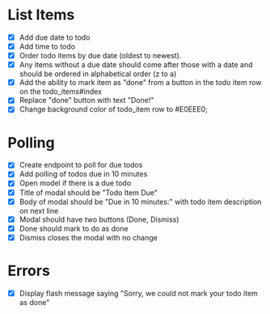 # List Items

- [X] Add due date to todo
- [X] Add time to todo
- [X] Order todo items by due date (oldest to newest).
- [X] Any items without a due date should come after those with a date and should be ordered in alphabetical order (z to a)
- [X] Add the ability to mark item as "done" from a button in the todo item row on the todo_items#index
- [X] Replace "done" button with text "Done!"
- [X] Change background color of todo_item row to #E0EEE0;

# Polling
- [X] Create endpoint to poll for due todos
- [X] Add polling of todos due in 10 minutes
- [X] Open model if there is a due todo
- [X] Title of modal should be "Todo Item Due"
- [X] Body of modal should be "Due in 10 minutes:" with todo item description on next line
- [X] Modal should have two buttons (Done, Dismiss)
- [X] Done should mark to do as done
- [X] Dismiss closes the modal with no change

# Errors

- [X] Display flash message saying "Sorry, we could not mark your todo item as done"
